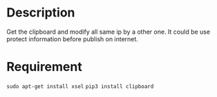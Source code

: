 # Description
Get the clipboard and modify all same ip by a other one.
It could be use protect information before publish on internet.

# Requirement
`sudo apt-get install xsel`
`pip3 install clipboard`